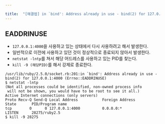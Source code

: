 ```yaml
---

title:  "[해결법] in `bind': Address already in use - bind(2) for 127.0.0.1:4000 (Errno::EADDRINUSE)"
---
```


## EADDRINUSE
- `127.0.0.1:4000`을 사용하고 있는 상태에서 다시 사용하려고 해서 발생한다.
- 일반적으로 이전에 사용하고 있던 것이 정상적으로 종료되지 않아서 발생한다.
- `netstat -lntp`를 쳐서 해당 어드레스를 사용하고 있는 PID를 찾는다.
- `kill -9 (해당PID)`를 해서 강제로 종료한다.

```terminal
/usr/lib/ruby/2.5.0/socket.rb:201:in `bind': Address already in use - bind(2) for 127.0.0.1:4000 (Errno::EADDRINUSE)
$ netstat -lntp
(Not all processes could be identified, non-owned process info
 will not be shown, you would have to be root to see it all.)
Active Internet connections (only servers)
Proto Recv-Q Send-Q Local Address           Foreign Address         State       PID/Program name    
tcp        0      0 127.0.0.1:4000          0.0.0.0:*               LISTEN      28275/ruby2.5
$ kill -9 28275
```
